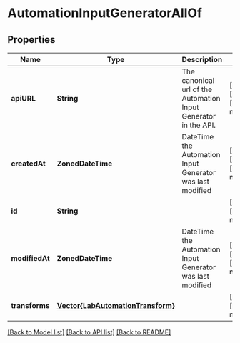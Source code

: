 # AutomationInputGeneratorAllOf


## Properties
Name | Type | Description | Notes
------------ | ------------- | ------------- | -------------
**apiURL** | **String** | The canonical url of the Automation Input Generator in the API. | [optional] [readonly] [default to nothing]
**createdAt** | **ZonedDateTime** | DateTime the Automation Input Generator was last modified | [optional] [readonly] [default to nothing]
**id** | **String** |  | [optional] [default to nothing]
**modifiedAt** | **ZonedDateTime** | DateTime the Automation Input Generator was last modified | [optional] [readonly] [default to nothing]
**transforms** | [**Vector{LabAutomationTransform}**](LabAutomationTransform.md) |  | [optional] [default to nothing]


[[Back to Model list]](../README.md#models) [[Back to API list]](../README.md#api-endpoints) [[Back to README]](../README.md)


